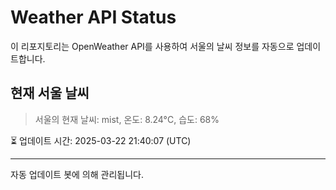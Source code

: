 
# Weather API Status

이 리포지토리는 OpenWeather API를 사용하여 서울의 날씨 정보를 자동으로 업데이트합니다.

## 현재 서울 날씨
> 서울의 현재 날씨: mist, 온도: 8.24°C, 습도: 68%

⏳ 업데이트 시간: 2025-03-22 21:40:07 (UTC)

---
자동 업데이트 봇에 의해 관리됩니다.
